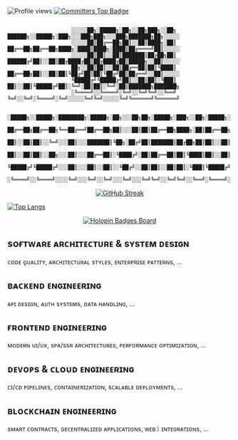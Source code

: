 <p align="left">
  <img src="https://komarev.com/ghpvc/?username=ctvnjhnrmmlp&label=Profile%20views&color=1e90ff&style=flat" alt="Profile views" />
  <a href="https://user-badge.committers.top/philippines/ctvnjhnrmmlp">
    <img src="https://user-badge.committers.top/philippines/ctvnjhnrmmlp.svg" alt="Committers Top Badge" />
  </a>
</p>



```
                    
                    ░░░░░██╗░█████╗░██╗░░██╗███╗░░██╗  ██████╗░░█████╗░███╗░░░███╗███╗░░░███╗███████╗██╗░░░░░
                    ░░░░░██║██╔══██╗██║░░██║████╗░██║  ██╔══██╗██╔══██╗████╗░████║████╗░████║██╔════╝██║░░░░░
                    ░░░░░██║██║░░██║███████║██╔██╗██║  ██████╔╝██║░░██║██╔████╔██║██╔████╔██║█████╗░░██║░░░░░
                    ██╗░░██║██║░░██║██╔══██║██║╚████║  ██╔══██╗██║░░██║██║╚██╔╝██║██║╚██╔╝██║██╔══╝░░██║░░░░░
                    ╚█████╔╝╚█████╔╝██║░░██║██║░╚███║  ██║░░██║╚█████╔╝██║░╚═╝░██║██║░╚═╝░██║███████╗███████╗
                    ░╚════╝░░╚════╝░╚═╝░░╚═╝╚═╝░░╚══╝  ╚═╝░░╚═╝░╚════╝░╚═╝░░░░░╚═╝╚═╝░░░░░╚═╝╚══════╝╚══════╝
                              
                              ░█████╗░░█████╗░████████╗░█████╗░██╗░░░██╗██╗░█████╗░███╗░░██╗░█████╗░
                              ██╔══██╗██╔══██╗╚══██╔══╝██╔══██╗██║░░░██║██║██╔══██╗████╗░██║██╔══██╗
                              ██║░░██║██║░░╚═╝░░░██║░░░███████║╚██╗░██╔╝██║███████║██╔██╗██║██║░░██║
                              ██║░░██║██║░░██╗░░░██║░░░██╔══██║░╚████╔╝░██║██╔══██║██║╚████║██║░░██║
                              ╚█████╔╝╚█████╔╝░░░██║░░░██║░░██║░░╚██╔╝░░██║██║░░██║██║░╚███║╚█████╔╝
                              ░╚════╝░░╚════╝░░░░╚═╝░░░╚═╝░░╚═╝░░░╚═╝░░░╚═╝╚═╝░░╚═╝╚═╝░░╚══╝░╚════╝░
```

<p align="center">
  <a href="https://git.io/streak-stats">
    <img src="https://streak-stats.demolab.com?user=ctvnjhnrmmlp&theme=highcontrast&hide_border=true&border_radius=25&date_format=M%20j%5B%2C%20Y%5D&card_width=1100&card_height=250" alt="GitHub Streak" />
  </a>
</p>

[![Top Langs](https://github-readme-stats.vercel.app/api/top-langs/?username=ctvnjhnrmmlp&theme=highcontrast&hide_border=true&border_radius=25&card_width=1100&card_height=250)](https://github.com/ctvnjhnrmmlp/github-readme-stats)

<p align="center">
  <a href="https://holopin.io/@ctvnjhnrmmlp">
    <img src="https://holopin.io/api/user/board?user=ctvnjhnrmmlp" alt="Holopin Badges Board" />
  </a>
</p>

## sᴏғᴛᴡᴀʀᴇ ᴀʀᴄʜɪᴛᴇᴄᴛᴜʀᴇ & sʏsᴛᴇᴍ ᴅᴇsɪɢɴ

ᴄᴏᴅᴇ ǫᴜᴀʟɪᴛʏ, ᴀʀᴄʜɪᴛᴇᴄᴛᴜʀᴀʟ sᴛʏʟᴇs, ᴇɴᴛᴇʀᴘʀɪsᴇ ᴘᴀᴛᴛᴇʀɴs, ...

## ʙᴀᴄᴋᴇɴᴅ ᴇɴɢɪɴᴇᴇʀɪɴɢ

ᴀᴘɪ ᴅᴇsɪɢɴ, ᴀᴜᴛʜ sʏsᴛᴇᴍs, ᴅᴀᴛᴀ ʜᴀɴᴅʟɪɴɢ, ...

## ғʀᴏɴᴛᴇɴᴅ ᴇɴɢɪɴᴇᴇʀɪɴɢ

ᴍᴏᴅᴇʀɴ ᴜɪ/ᴜx, sᴘᴀ/ssʀ ᴀʀᴄʜɪᴛᴇᴄᴛᴜʀᴇs, ᴘᴇʀғᴏʀᴍᴀɴᴄᴇ ᴏᴘᴛɪᴍɪᴢᴀᴛɪᴏɴ, ...

## ᴅᴇᴠᴏᴘs & ᴄʟᴏᴜᴅ ᴇɴɢɪɴᴇᴇʀɪɴɢ

ᴄɪ/ᴄᴅ ᴘɪᴘᴇʟɪɴᴇs, ᴄᴏɴᴛᴀɪɴᴇʀɪᴢᴀᴛɪᴏɴ, sᴄᴀʟᴀʙʟᴇ ᴅᴇᴘʟᴏʏᴍᴇɴᴛs, ...

## ʙʟᴏᴄᴋᴄʜᴀɪɴ ᴇɴɢɪɴᴇᴇʀɪɴɢ

sᴍᴀʀᴛ ᴄᴏɴᴛʀᴀᴄᴛs, ᴅᴇᴄᴇɴᴛʀᴀʟɪᴢᴇᴅ ᴀᴘᴘʟɪᴄᴀᴛɪᴏɴs, ᴡᴇʙ𝟹 ɪɴᴛᴇɢʀᴀᴛɪᴏɴs, ...
